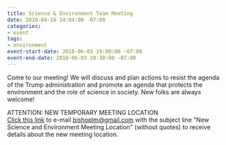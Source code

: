```yaml
---
title: Science & Environment Team Meeting
date: 2018-04-18 14:04:00 -07:00
categories:
- event
tags:
- environment
event-start-date: 2018-06-03 19:00:00 -07:00
event-end-date: 2018-06-03 20:30:00 -07:00
---
```


Come to our meeting! We will discuss and plan actions to resist the agenda of the Trump administration and promote an agenda that protects the environment and the role of science in society. New folks are always welcome!

ATTENTION: NEW TEMPORARY MEETING LOCATION  
[Click this link](mailto:bishoplm@gmail.com?subject=New%20Science%20and%20Environment%20Meeting%20Location) to e-mail bishoplm@gmail.com with the subject line "New Science and Environment Meeting Location" (without quotes) to receive details about the new meeting location.